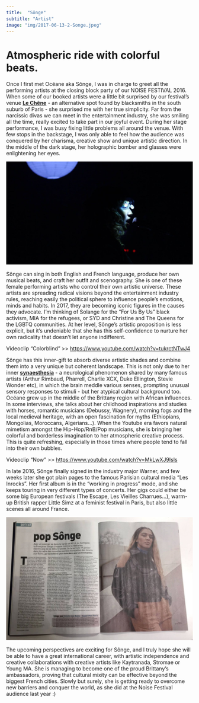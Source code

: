 ```yaml
---
title:  "Sônge"
subtitle: "Artist"
image: "img/2017-06-13-2-Songe.jpeg"
---
```


# Atmospheric ride with colorful beats. 


Once I first met Océane aka Sônge, I was in charge to greet all the performing artists at the closing block party of our NOISE FESTIVAL 2016.  When some of our booked artists were a little bit surprised by our festival’s venue __[Le Chêne](https://www.facebook.com/pages/Le-Ch%C3%AAne/433895210076759)__ - an alternative spot found by blacksmiths in the south suburb of Paris - she surprised me with her true simplicity. Far from the narcissic divas we can meet in the entertainment industry, she was smiling all the time, really excited to take part in our joyful event. During her stage performance, I was busy fixing little problems all around the venue. With few stops in the backstage, I was only able to feel how the audience was conquered by her charisma, creative show and unique artistic direction. In the middle of the dark stage, her holographic bomber and glasses were enlightening her eyes.
 
![Alt text pour l'image](img/songe-1.jpg)
 
Sônge can sing in both English and French language, produce her own musical beats, and craft her outfit and scenography. She is one of these female performing artists who control their own artistic universe. These artists are spreading radical visions beyond the entertainment industry rules, reaching easily the political sphere to influence people’s emotions, minds and habits. In 2017, they are becoming iconic figures in the causes they advocate. I’m thinking of Solange for the “For Us By Us” black activism, MIA for the refugees, or SYD and Christine and The Queens for the LGBTQ communities. At her level, Sônge’s artistic proposition is less explicit, but it’s undeniable that she has this self-confidence to nurture her own radicality that doesn’t let anyone indifferent. 
 
Videoclip “Colorblind” >> https://www.youtube.com/watch?v=tukrctNTwJ4
 
Sônge has this inner-gift to absorb diverse artistic shades and combine them into a very unique but coherent landscape. This is not only due to her inner __[synaesthesia](http://www.bbc.co.uk/culture/story/20140904-i-see-songs-in-colour)__ - a neurological phenomenon shared by many famous artists (Arthur Rimbaud, Pharrell, Charlie XCX, Duke Ellington, Stevie Wonder etc), in which the brain meddle various senses, prompting unusual sensory responses to stimuli - but her atypical cultural background too. Océane grew up in the middle of the Brittany region with African influences. In some interviews, she talks about her childhood inspirations and studies with horses, romantic musicians (Debussy, Wagnery), morning fogs and the local medieval heritage, with an open fascination for myths (Ethiopians, Mongolias, Moroccans, Algerians…). When the Youtube era favors natural mimetism amongst the Hip-Hop/RnB/Pop musicians, she is bringing her colorful and borderless imagination to her atmospheric creative process. This is quite refreshing, especially in those times where people tend to fall into their own bubbles. 
 
Videoclip “Now” >> https://www.youtube.com/watch?v=MkLwXJ9Isls
 
In late 2016, Sônge finally signed in the industry major Warner, and few weeks later she got plain pages to the famous Parisian cultural media “Les Inrocks”. Her first album is in the “working in progress” mode, and she keeps touring in very different types of concerts. Her gigs could either be some big European festivals (The Escape, Les Vieilles Charrues…), warm-up British rapper Little Simz at a feminist festival in Paris, but also little scenes all around France. 
 
![Alt text pour l'image](img/songe-2.jpg)
 
The upcoming perspectives are exciting for Sônge, and I truly hope she will be able to have a great international career, with artistic independence and creative collaborations with creative artists like Kaytranada, Stromae or Young MA. She is managing to become one of the proud Brittany’s ambassadors, proving that cultural mixity can be effective beyond the biggest French cities. Slowly but surely, she is getting ready to overcome new barriers and conquer the world, as she did at the Noise Festival audience last year :)
